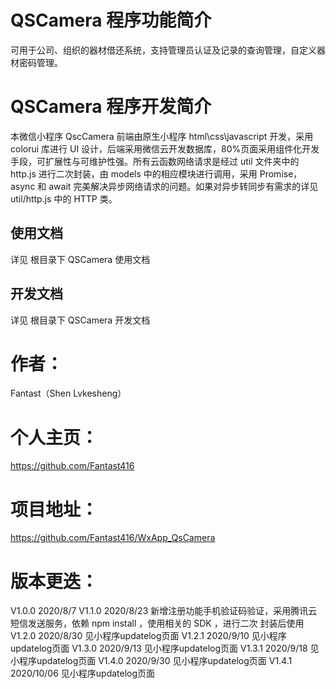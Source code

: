 # QSCamera 程序功能简介

可用于公司、组织的器材借还系统，支持管理员认证及记录的查询管理，自定义器材密码管理。

# QSCamera 程序开发简介

本微信小程序 QscCamera 前端由原生小程序 html\css\javascript 开发，采用 colorui 库进行 UI 设计，后端采用微信云开发数据库，80%页面采用组件化开发手段，可扩展性与可维护性强。所有云函数网络请求是经过 util 文件夹中的 http.js 进行二次封装，由 models 中的相应模块进行调用，采用 Promise，async 和 await 完美解决异步网络请求的问题。如果对异步转同步有需求的详见 util/http.js 中的 HTTP 类。

## 使用文档

详见 根目录下 QSCamera 使用文档

## 开发文档

详见 根目录下 QSCamera 开发文档

# 作者：

Fantast（Shen Lvkesheng）

# 个人主页：

https://github.com/Fantast416

# 项目地址：

https://github.com/Fantast416/WxApp_QsCamera

# 版本更迭：

V1.0.0 2020/8/7
V1.1.0 2020/8/23 新增注册功能手机验证码验证，采用腾讯云短信发送服务，依赖 npm install ，使用相关的 SDK ，进行二次 封装后使用
V1.2.0 2020/8/30 见小程序updatelog页面
V1.2.1 2020/9/10 见小程序updatelog页面
V1.3.0 2020/9/13 见小程序updatelog页面
V1.3.1 2020/9/18 见小程序updatelog页面
V1.4.0 2020/9/30 见小程序updatelog页面
V1.4.1 2020/10/06 见小程序updatelog页面